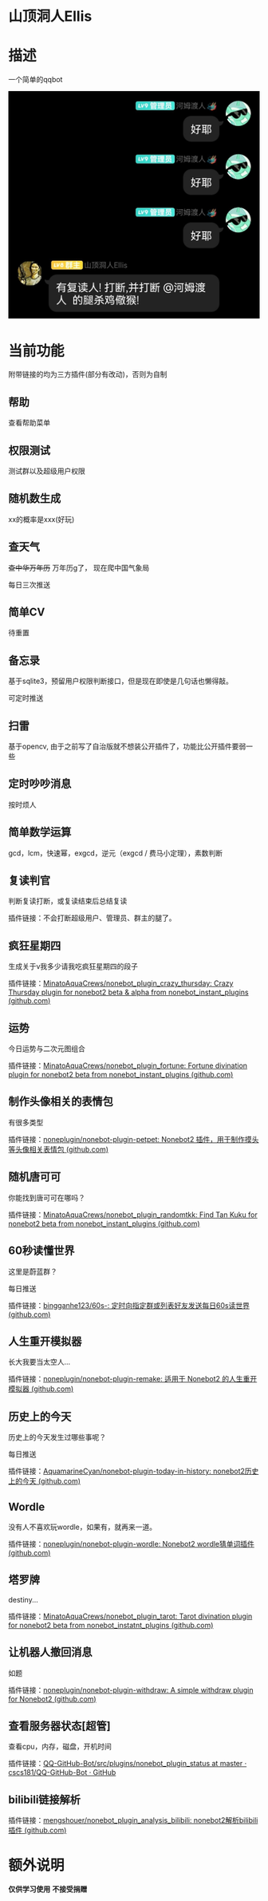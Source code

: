 # 山顶洞人Ellis

# 描述

一个简单的qqbot

![sample01](README/sample01.png)

# 当前功能

附带链接的均为三方插件(部分有改动)，否则为自制

## 帮助

查看帮助菜单

## 权限测试

测试群以及超级用户权限

## 随机数生成

xx的概率是xxx(好玩)

## 查天气

~~查中华万年历~~
万年历g了， 现在爬中国气象局

每日三次推送

## 简单CV

待重置

## 备忘录

基于sqlite3，预留用户权限判断接口，但是现在即使是几句话也懒得敲。

可定时推送

## 扫雷

基于opencv, 由于之前写了自治版就不想装公开插件了，功能比公开插件要弱一些

## 定时吵吵消息

按时烦人

## 简单数学运算

gcd，lcm，快速幂，exgcd，逆元（exgcd / 费马小定理），素数判断

## 复读判官

判断复读打断，或复读结束后总结复读

插件链接：不会打断超级用户、管理员、群主的腿了。

## 疯狂星期四

生成关于v我多少请我吃疯狂星期四的段子

插件链接：[MinatoAquaCrews/nonebot_plugin_crazy_thursday: Crazy Thursday plugin for nonebot2 beta & alpha from nonebot_instant_plugins (github.com)](https://github.com/MinatoAquaCrews/nonebot_plugin_crazy_thursday)

## 运势

今日运势与二次元图组合

插件链接：[MinatoAquaCrews/nonebot_plugin_fortune: Fortune divination plugin for nonebot2 beta from nonebot_instant_plugins (github.com)](https://github.com/MinatoAquaCrews/nonebot_plugin_fortune)

## 制作头像相关的表情包

有很多类型

插件链接：[noneplugin/nonebot-plugin-petpet: Nonebot2 插件，用于制作摸头等头像相关表情包 (github.com)](https://github.com/noneplugin/nonebot-plugin-petpet)

## 随机唐可可

你能找到唐可可在哪吗？

插件链接：[MinatoAquaCrews/nonebot_plugin_randomtkk: Find Tan Kuku for nonebot2 beta from nonebot_instant_plugins (github.com)](https://github.com/MinatoAquaCrews/nonebot_plugin_randomtkk)

## 60秒读懂世界

这里是蔚蓝群？

每日推送

插件链接：[bingganhe123/60s-: 定时向指定群或列表好友发送每日60s读世界 (github.com)](https://github.com/bingganhe123/60s-)

## 人生重开模拟器

长大我要当太空人...

插件链接：[noneplugin/nonebot-plugin-remake: 适用于 Nonebot2 的人生重开模拟器 (github.com)](https://github.com/noneplugin/nonebot-plugin-remake)

## 历史上的今天

历史上的今天发生过哪些事呢？

每日推送

插件链接：[AquamarineCyan/nonebot-plugin-today-in-history: nonebot2历史上的今天 (github.com)](https://github.com/AquamarineCyan/nonebot-plugin-today-in-history)

## Wordle

没有人不喜欢玩wordle，如果有，就再来一道。

插件链接：[noneplugin/nonebot-plugin-wordle: Nonebot2 wordle猜单词插件 (github.com)](https://github.com/Wldcmzy/UpperCaveMan_Ellis/tree/ellis_rework/uppercaveman_ellis/plugins/nonebot_plugin_wordle)

## 塔罗牌

destiny...

插件链接：[MinatoAquaCrews/nonebot_plugin_tarot: Tarot divination plugin for nonebot2 beta from nonebot_instatnt_plugins (github.com)](https://github.com/MinatoAquaCrews/nonebot_plugin_tarot)

## 让机器人撤回消息

如题

插件链接：[noneplugin/nonebot-plugin-withdraw: A simple withdraw plugin for Nonebot2 (github.com)](https://github.com/noneplugin/nonebot-plugin-withdraw)

## 查看服务器状态[超管]

查看cpu，内存，磁盘，开机时间

插件链接：[QQ-GitHub-Bot/src/plugins/nonebot_plugin_status at master · cscs181/QQ-GitHub-Bot · GitHub](https://github.com/cscs181/QQ-GitHub-Bot/tree/master/src/plugins/nonebot_plugin_status)

## bilibili链接解析

插件链接：[mengshouer/nonebot_plugin_analysis_bilibili: nonebot2解析bilibili插件 (github.com)](https://github.com/mengshouer/nonebot_plugin_analysis_bilibili)

# 额外说明

**仅供学习使用**
**不接受捐赠**

